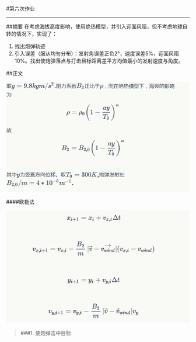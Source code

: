 
#第六次作业


---
##摘要
在考虑海拔高度影响，使用绝热模型，并引入迎面风阻，但不考虑地球自转的情况下，实现了：

1. 找出炮弹轨迹
2. 引入误差（服从均匀分布）：发射角误差正负2°，速度误差5%，迎面风阻10%。找出使炮弹落点与打击目标距离差平方均值最小的发射速度与角度。

##正文

![背景](https://github.com/Guibeen/compuational_physics_N2014301020066/blob/master/images/06/%E4%BD%9C%E4%B8%9A%E5%85%AD-%E5%8E%9F%E7%90%861.png)

####欧勒法

![](https://github.com/Guibeen/compuational_physics_N2014301020066/blob/master/images/06/%E4%BD%9C%E4%B8%9A%E5%85%AD-%E6%AC%A7%E5%8B%92%E6%B3%95.png)

>###1. 使炮弹击中目标
